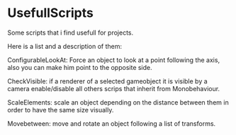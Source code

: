 # UsefullScripts

Some scripts that i find usefull for projects.

Here is a list and a description of them:

ConfigurableLookAt: Force an object to look at a point following the axis, also you can make him point to the opposite side.

CheckVisible: if a renderer of a selected gameobject it is visible by a camera enable/disable all others scrips that inherit from Monobehaviour.

ScaleElements: scale an object depending on the distance between them in order to have the same size visually.

Movebetween: move and rotate an object following a list of transforms.

